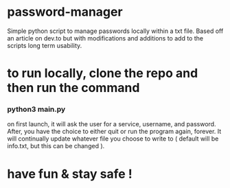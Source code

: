 # password-manager
Simple python script to manage passwords locally within a txt file. Based off an article on dev.to but 
with modifications and additions to add to the scripts long term usability.

# to run  locally, clone the repo and then run the command
### python3 main.py
on first launch, it will ask the user for a service, username, and password.
After, you have the choice to either quit or run the program again, forever. It will
continually update whatever file you choose to write to ( default will be info.txt,
but this can be changed ). 

# have fun & stay safe !
